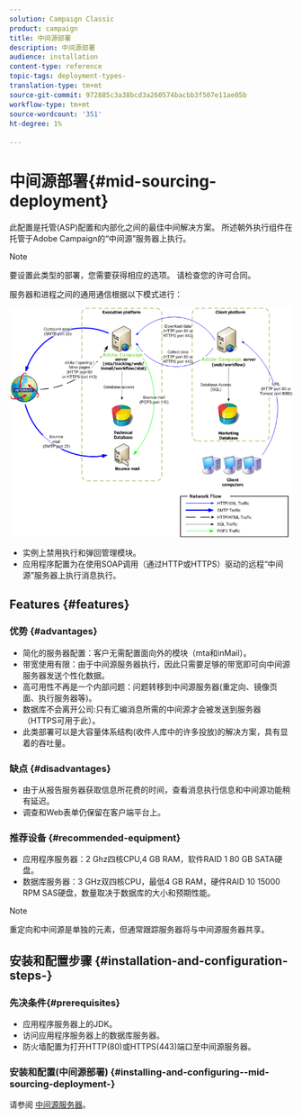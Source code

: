 ```yaml
---
solution: Campaign Classic
product: campaign
title: 中间源部署
description: 中间源部署
audience: installation
content-type: reference
topic-tags: deployment-types-
translation-type: tm+mt
source-git-commit: 972885c3a38bcd3a260574bacbb3f507e11ae05b
workflow-type: tm+mt
source-wordcount: '351'
ht-degree: 1%

---
```



# 中间源部署{#mid-sourcing-deployment}

此配置是托管(ASP)配置和内部化之间的最佳中间解决方案。 所述朝外执行组件在托管于Adobe Campaign的“中间源”服务器上执行。

>[!NOTE]
>
>要设置此类型的部署，您需要获得相应的选项。 请检查您的许可合同。

服务器和进程之间的通用通信根据以下模式进行：

![](assets/s_ncs_install_midsourcing.png)

* 实例上禁用执行和弹回管理模块。
* 应用程序配置为在使用SOAP调用（通过HTTP或HTTPS）驱动的远程“中间源”服务器上执行消息执行。

## Features {#features}

### 优势 {#advantages}

* 简化的服务器配置：客户无需配置面向外的模块（mta和inMail）。
* 带宽使用有限：由于中间源服务器执行，因此只需要足够的带宽即可向中间源服务器发送个性化数据。
* 高可用性不再是一个内部问题：问题转移到中间源服务器(重定向、镜像页面、执行服务器等)。
* 数据库不会离开公司:只有汇编消息所需的中间源才会被发送到服务器（HTTPS可用于此）。
* 此类部署可以是大容量体系结构(收件人库中的许多投放)的解决方案，具有显着的吞吐量。

### 缺点 {#disadvantages}

* 由于从报告服务器获取信息所花费的时间，查看消息执行信息和中间源功能稍有延迟。
* 调查和Web表单仍保留在客户端平台上。

### 推荐设备 {#recommended-equipment}

* 应用程序服务器：2 Ghz四核CPU,4 GB RAM，软件RAID 1 80 GB SATA硬盘。
* 数据库服务器：3 GHz双四核CPU，最低4 GB RAM，硬件RAID 10 15000 RPM SAS硬盘，数量取决于数据库的大小和预期性能。

>[!NOTE]
>
>重定向和中间源是单独的元素，但通常跟踪服务器将与中间源服务器共享。

## 安装和配置步骤 {#installation-and-configuration-steps-}

### 先决条件{#prerequisites}

* 应用程序服务器上的JDK。
* 访问应用程序服务器上的数据库服务器。
* 防火墙配置为打开HTTP(80)或HTTPS(443)端口至中间源服务器。

### 安装和配置(中间源部署) {#installing-and-configuring--mid-sourcing-deployment-}

请参阅 [中间源服务器](../../installation/using/mid-sourcing-server.md)。

